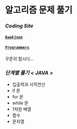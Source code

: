 # 알고리즘 문제 풀기

### *Coding Site*
#### [`Baekjoon`](https://www.acmicpc.net/)
#### [`Programmers`](https://programmers.co.kr/)

꾸준히 합시다...


### *단계별 풀기 < JAVA >*
- 입출력과 사칙연산
- if 문
- for 문
- while 문
- 1차원 배열
- 함수
- 문자열